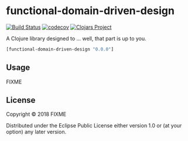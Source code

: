 # functional-domain-driven-design
[![Build Status](https://travis-ci.org/naveen/functional-domain-driven-design.svg?branch=master)](https://travis-ci.org/naveen/functional-domain-driven-design)
[![codecov](https://codecov.io/gh/naveen/functional-domain-driven-design/branch/master/graph/badge.svg)](https://codecov.io/gh/naveen/functional-domain-driven-design)
[![Clojars Project](https://img.shields.io/clojars/v/functional-domain-driven-design.svg)](https://clojars.org/functional-domain-driven-design)

A Clojure library designed to ... well, that part is up to you.

```clj
[functional-domain-driven-design "0.0.0"]
```

## Usage

FIXME

## License

Copyright © 2018 FIXME

Distributed under the Eclipse Public License either version 1.0 or (at
your option) any later version.
